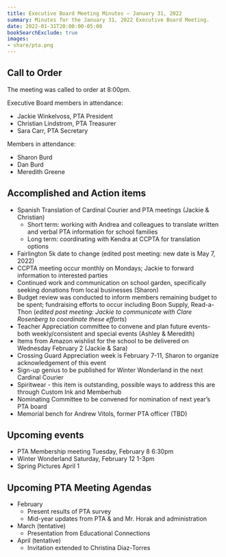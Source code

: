 ```yaml
---
title: Executive Board Meeting Minutes — January 31, 2022
summary: Minutes for the January 31, 2022 Executive Board Meeting.
date: 2022-01-31T20:00:00-05:00
bookSearchExclude: true
images:
- share/pta.png
---
```


## Call to Order

The meeting was called to order at 8:00pm.

Executive Board members in attendance:
- Jackie Winkelvoss, PTA President
- Christian Lindstrom, PTA Treasurer
- Sara Carr, PTA Secretary

Members in attendance:
- Sharon Burd
- Dan Burd
- Meredith Greene

## Accomplished and Action items
- Spanish Translation of Cardinal Courier and PTA meetings (Jackie & Christian)
    - Short term: working with Andrea and colleagues to translate written and verbal PTA information for school families
    - Long term: coordinating with Kendra at CCPTA for translation options
- Fairlington 5k date to change (edited post meeting: new date is May 7, 2022)
- CCPTA meeting occur monthly on Mondays; Jackie to forward information to interested parties
- Continued work and communication on school garden, specifically seeking donations from local businesses (Sharon)
- Budget review was conducted to inform members remaining budget to be spent; fundraising efforts to occur including Boon Supply, Read-a-Thon (*edited post meeting: Jackie to communicate with Clare Rosenberg to coordinate these efforts*)
- Teacher Appreciation committee to convene and plan future events-both weekly/consistent and special events (Ashley & Meredith)
- Items from Amazon wishlist for the school to be delivered on Wednesday February 2 (Jackie & Sara)
- Crossing Guard Appreciation week is February 7-11, Sharon to organize acknowledgement of this event
- Sign-up genius to be published for Winter Wonderland in the next Cardinal Courier
- Spiritwear - this item is outstanding, possible ways to address this are through Custom Ink and Memberhub
- Nominating Committee to be convened for nomination of next year’s PTA board
- Memorial bench for Andrew Vitols, former PTA officer (TBD)

## Upcoming events
- PTA Membership meeting Tuesday, February 8 6:30pm
- Winter Wonderland Saturday, February 12 1-3pm
- Spring Pictures April 1

## Upcoming PTA Meeting Agendas
- February
    - Present results of PTA survey
    - Mid-year updates from PTA & and Mr. Horak and administration
- March (tentative)
    - Presentation from Educational Connections
- April (tentative)
    - Invitation extended to Christina Diaz-Torres